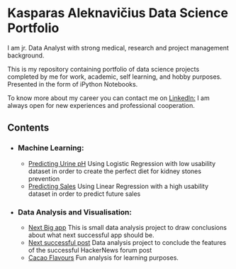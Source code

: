 # Kasparas Aleknavičius Data Science Portfolio

I am jr. Data Analyst with strong medical, research and project management background. 

This is  my repository containing portfolio of data science projects completed by me for work, academic, self learning, and hobby purposes. Presented in the form of iPython Notebooks. 

To know more about my career you can contact me on [LinkedIn:](https://www.linkedin.com/in/kasparas-aleknavicius/)
I am always open for new experiences and professional cooperation.

## Contents

* ### Machine Learning:
  * [Predicting Urine pH](https://github.com/kankius/kasparas/blob/master/ML_projects/Kasparas_Aleknavicius_VCSDA0224.ipynb) Using Logistic Regression with low usability dataset in order to create the perfect diet for kidney stones prevention
  * [Predicting Sales](https://github.com/kankius/kasparas/blob/master/ML_projects/sales_predict.ipynb) Using Linear Regression with a high usability dataset in order to predict future sales
* ### Data Analysis and Visualisation:
  * [Next Big app](https://github.com/kankius/kasparas/blob/master/micro_projects/app_store.ipynb) This is small data analysis project to draw conclusions about what next successful app should be. 
  * [Next successful post](https://github.com/kankius/kasparas/blob/master/micro_projects/Hacker_news_Kasparas_A.ipynb) Data analysis project to conclude the features of the successful HackerNews forum post
  * [Cacao Flavours](https://github.com/kankius/kasparas/blob/master/micro_projects/cacao_flavors_analysis.ipynb) Fun analysis for learning purposes. 
